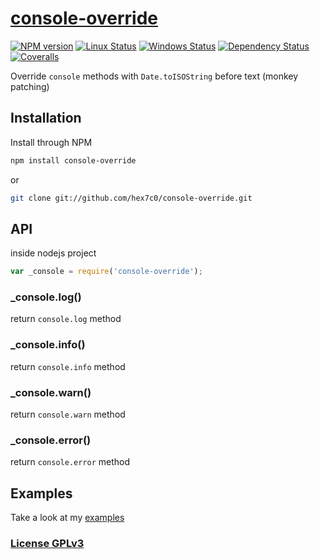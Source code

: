 # [console-override](https://github.com/hex7c0/console-override)

[![NPM version](https://img.shields.io/npm/v/console-override.svg)](https://www.npmjs.com/package/console-override)
[![Linux Status](https://img.shields.io/travis/hex7c0/console-override.svg?label=linux-osx)](https://travis-ci.org/hex7c0/console-override)
[![Windows Status](https://img.shields.io/appveyor/ci/hex7c0/console-override.svg?label=windows)](https://ci.appveyor.com/project/hex7c0/console-override)
[![Dependency Status](https://img.shields.io/david/hex7c0/console-override.svg)](https://david-dm.org/hex7c0/console-override)
[![Coveralls](https://img.shields.io/coveralls/hex7c0/console-override.svg)](https://coveralls.io/r/hex7c0/console-override)

Override `console` methods with `Date.toISOString` before text (monkey patching)

## Installation

Install through NPM

```bash
npm install console-override
```
or
```bash
git clone git://github.com/hex7c0/console-override.git
```

## API

inside nodejs project
```js
var _console = require('console-override');
```

### _console.log()

return `console.log` method

### _console.info()

return `console.info` method

### _console.warn()

return `console.warn` method

### _console.error()

return `console.error` method

## Examples

Take a look at my [examples](examples)

### [License GPLv3](LICENSE)
